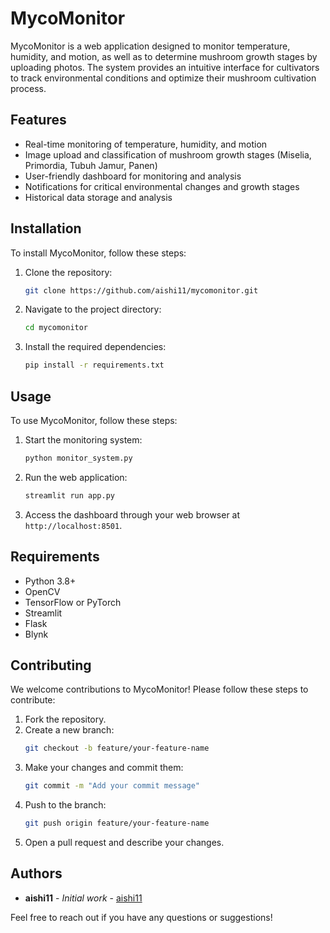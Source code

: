 # MycoMonitor

MycoMonitor is a web application designed to monitor temperature, humidity, and motion, as well as to determine mushroom growth stages by uploading photos. The system provides an intuitive interface for cultivators to track environmental conditions and optimize their mushroom cultivation process.

## Features

- Real-time monitoring of temperature, humidity, and motion
- Image upload and classification of mushroom growth stages (Miselia, Primordia, Tubuh Jamur, Panen)
- User-friendly dashboard for monitoring and analysis
- Notifications for critical environmental changes and growth stages
- Historical data storage and analysis

## Installation

To install MycoMonitor, follow these steps:

1. Clone the repository:
    ```sh
    git clone https://github.com/aishi11/mycomonitor.git
    ```
2. Navigate to the project directory:
    ```sh
    cd mycomonitor
    ```
3. Install the required dependencies:
    ```sh
    pip install -r requirements.txt
    ```

## Usage

To use MycoMonitor, follow these steps:

1. Start the monitoring system:
    ```sh
    python monitor_system.py
    ```
2. Run the web application:
    ```sh
    streamlit run app.py
    ```
3. Access the dashboard through your web browser at `http://localhost:8501`.

## Requirements

- Python 3.8+
- OpenCV
- TensorFlow or PyTorch
- Streamlit
- Flask
- Blynk

## Contributing

We welcome contributions to MycoMonitor! Please follow these steps to contribute:

1. Fork the repository.
2. Create a new branch:
    ```sh
    git checkout -b feature/your-feature-name
    ```
3. Make your changes and commit them:
    ```sh
    git commit -m "Add your commit message"
    ```
4. Push to the branch:
    ```sh
    git push origin feature/your-feature-name
    ```
5. Open a pull request and describe your changes.

## Authors

- **aishi11** - *Initial work* - [aishi11](https://github.com/aishi11)

Feel free to reach out if you have any questions or suggestions!
